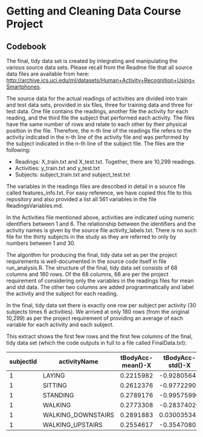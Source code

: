 # Getting and Cleaning Data Course Project
## Codebook

The final, tidy data set is created by integrating and manipulating the various source data sets.  Please recall from the Readme file that 
all source data files are available from here: http://archive.ics.uci.edu/ml/datasets/Human+Activity+Recognition+Using+Smartphones.

The source data for the actual readings of activities are divided into train and test data sets, provided in six files, three for training data and three for test data.  One file contains the readings, another file the activity for each reading, and the third file the subject that performed each activity.  The files have the same number of rows and relate to each other by their physical position in the file.  Therefore, the n-th line of the readings file refers to the activity indicated in the n-th line of the activity file and was performed by the subject indicated in the n-th line of the subject file.  The files are the following:

* Readings: X_train.txt and X_test.txt.  Together, there are 10,299 readings. 
* Activities: y_train.txt and y_test.txt
* Subjects: subject_train.txt and subject_test.txt

The variables in the readings files are described in detail in a source file called features_info.txt.  For easy reference, we have copied this file to this repository and also provided a list all 561 variables in the file ReadingsVariables.md.

In the Activities file mentioned above, activities are indicated using numeric identifiers between 1 and 6.  The relationship between the identifiers and the activity names is given by the source file activity_labels.txt.  There is no such file for the thirty subjects in the study as they are referred to only by numbers between 1 and 30.

The algorithm for producing the final, tidy data set as per the project requirements is well-documented in the source code itself in file run_analysis.R.  The structure of the final, tidy data set consists of 68 columns and 180 rows.  Of the 68 columns, 66 are per the project requirement of considering only the variables in the readings files for mean and std data.  The other two columns are added programmatically and label the activity and the subject for each reading.

In the final, tidy data set there is exactly one row per subject per activity (30 subjects times 6 activities).  We arrived at only 180 rows (from the original 10,299) as per the project requirement of providing an average of each variable for each activity and each subject.

This extract shows the first few rows and the first few columns of the final, tidy data set (which the code outputs in full to a file called FinalData.txt):

| subjectId | activityName | tBodyAcc-mean()-X | tBodyAcc-std()-X | tBodyAcc-mean()-Y | tBodyAcc-std()-Y 
| --- | --- | --- | --- | --- | ---  
| 1             | LAYING       |  0.2215982     | -0.92805647   |   -0.040513953   |  -0.836827406
| 1            | SITTING       |  0.2612376     |  -0.97722901  |   -0.001308288   | -0.922618642
| 1           | STANDING       |  0.2789176     | -0.99575990   |  -0.016137590    | -0.973190056
| 1           | WALKING        | 0.2773308      | -0.28374026   |  -0.017383819    |  0.114461337
| 1 | WALKING_DOWNSTAIRS       |  0.2891883     |  0.03003534   |  -0.009918505    | -0.031935943
| 1 | WALKING_UPSTAIRS         | 0.2554617      |  -0.35470803  |   -0.023953149   |          -0.002320265
 
